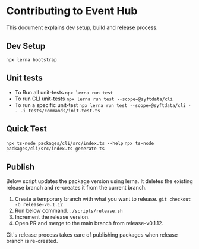 # Contributing to Event Hub

This document explains dev setup, build and release process.

## Dev Setup

`npx lerna bootstrap`

## Unit tests

- To Run all unit-tests `npx lerna run test`
- To run CLI unit-tests `npx lerna run test --scope=@syftdata/cli`
- To run a specific unit-test `npx lerna run test --scope=@syftdata/cli -- -i tests/commands/init.test.ts`

## Quick Test

`npx ts-node packages/cli/src/index.ts --help`
`npx ts-node packages/cli/src/index.ts generate ts`

## Publish

Below script updates the package version using lerna.
It deletes the existing release branch and re-creates it from the current branch.

1. Create a temporary branch with what you want to release.
   `git checkout -b release-v0.1.12`
2. Run below command.
   `./scripts/release.sh`
3. Increment the release version.
4. Open PR and merge to the main branch from release-v0.1.12.

Git's release process takes care of publishing packages when release branch is re-created.
